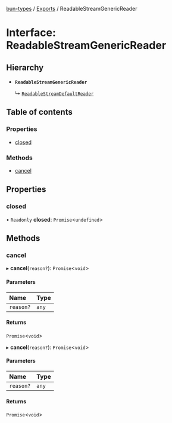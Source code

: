 [bun-types](https://github.com/oven-sh/bun-types/blob/master/api-docs/README.md) / [Exports](https://github.com/oven-sh/bun-types/blob/master/api-docs/modules.md) / ReadableStreamGenericReader

# Interface: ReadableStreamGenericReader

## Hierarchy

- **`ReadableStreamGenericReader`**

  ↳ [`ReadableStreamDefaultReader`](https://github.com/oven-sh/bun-types/blob/master/api-docs/interfaces/ReadableStreamDefaultReader.md)

## Table of contents

### Properties

- [closed](https://github.com/oven-sh/bun-types/blob/master/api-docs/interfaces/ReadableStreamGenericReader.md#closed)

### Methods

- [cancel](https://github.com/oven-sh/bun-types/blob/master/api-docs/interfaces/ReadableStreamGenericReader.md#cancel)

## Properties

### closed

• `Readonly` **closed**: `Promise`<`undefined`\>

## Methods

### cancel

▸ **cancel**(`reason?`): `Promise`<`void`\>

#### Parameters

| Name | Type |
| :------ | :------ |
| `reason?` | `any` |

#### Returns

`Promise`<`void`\>

▸ **cancel**(`reason?`): `Promise`<`void`\>

#### Parameters

| Name | Type |
| :------ | :------ |
| `reason?` | `any` |

#### Returns

`Promise`<`void`\>
